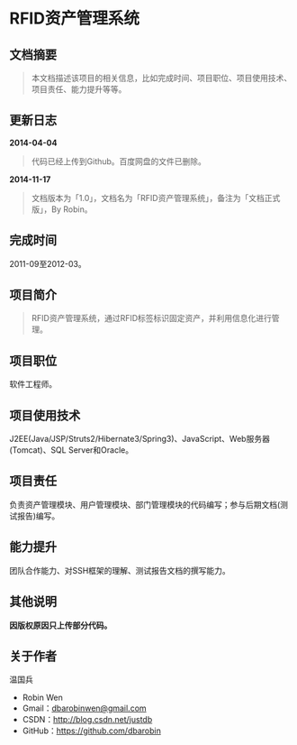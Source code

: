 # RFID资产管理系统 #

## 文档摘要 ##

> 本文档描述该项目的相关信息，比如完成时间、项目职位、项目使用技术、项目责任、能力提升等等。

## 更新日志 ##

**2014-04-04**
> 代码已经上传到Github。百度网盘的文件已删除。 

**2014-11-17**
> 文档版本为「1.0」，文档名为「RFID资产管理系统」，备注为「文档正式版」，By Robin。

## 完成时间 ##

2011-09至2012-03。

## 项目简介 ##

> RFID资产管理系统，通过RFID标签标识固定资产，并利用信息化进行管理。

## 项目职位 ##

软件工程师。

## 项目使用技术 ##

J2EE(Java/JSP/Struts2/Hibernate3/Spring3)、JavaScript、Web服务器(Tomcat)、SQL Server和Oracle。

## 项目责任 ##

负责资产管理模块、用户管理模块、部门管理模块的代码编写；参与后期文档(测试报告)编写。

## 能力提升 ##

团队合作能力、对SSH框架的理解、测试报告文档的撰写能力。

## 其他说明 ##

**因版权原因只上传部分代码。**

## 关于作者 ##

温国兵

* Robin Wen
* Gmail：dbarobinwen@gmail.com
* CSDN：http://blog.csdn.net/justdb
* GitHub：https://github.com/dbarobin
